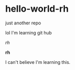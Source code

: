 # hello-world-rh
just another repo

lol I'm learning git hub

*rh*

**rh**

I can't believe I'm learning this.

 
